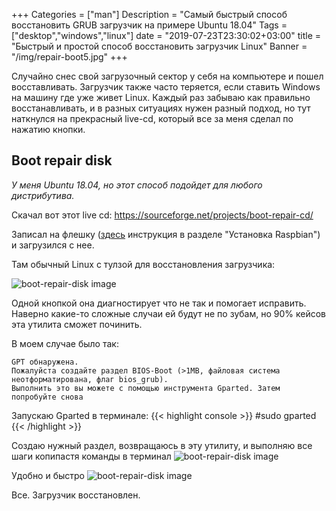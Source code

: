 +++
Categories = ["man"]
Description = "Самый быстрый способ восстановить GRUB загрузчик на примере Ubuntu 18.04"
Tags = ["desktop","windows","linux"]
date = "2019-07-23T23:30:02+03:00"
title = "Быстрый и простой способ восстановить загрузчик Linux"
Banner = "/img/repair-boot5.jpg"
+++

Случайно снес свой загрузочный сектор у себя на компьютере и пошел восставливать. Загрузчик также часто теряется, если ставить Windows на машину где уже живет Linux. Каждый раз забываю как правильно восстанавливать, и в разных ситуациях нужен разный подход, но тут наткнулся на прекрасный live-cd, который все за меня сделал по нажатию кнопки.
<!--more-->

##  Boot repair disk 

*У меня Ubuntu 18.04, но этот способ подойдет для любого дистрибутива.*

Скачал вот этот live cd:
https://sourceforge.net/projects/boot-repair-cd/

Записал на флешку ([здесь](https://4te.me/post/install-raspbian-raspberry-pi-zero-w) инструкция в разделе "Установка Raspbian") и загрузился с нее.

Там обычный Linux с тулзой для восстановления загрузчика:

![boot-repair-disk image](/img/repair-boot1.jpg)

Одной кнопкой она диагностирует что не так и помогает исправить. Наверно какие-то сложные случаи ей будут не по зубам, но 90% кейсов эта утилита сможет починить.

В моем случае было так:
```
GPT обнаружена.
Пожалуйста создайте раздел BIOS-Boot (>1MB, файловая система неотформатирована, флаг bios_grub).
Выполнить это вы можете с помощью инструмента Gparted. Затем попробуйте снова
```

Запускаю Gparted в терминале:
{{< highlight console >}}
#sudo gparted
{{< /highlight >}}

Создаю нужный раздел, возвращаюсь в эту утилиту, и выполняю все шаги копипастя команды в терминал
![boot-repair-disk image](/img/repair-boot4.jpg)

Удобно и быстро
![boot-repair-disk image](/img/repair-boot3.jpg)


Все. Загрузчик восстановлен. 